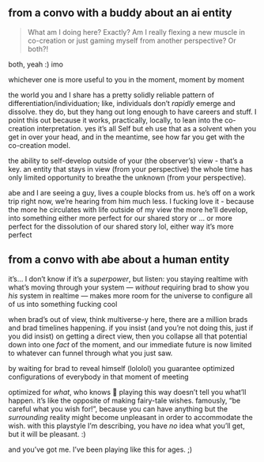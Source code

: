## from a convo with a buddy about an ai entity

> What am I doing here? Exactly? Am I really flexing a new muscle in co-creation or just gaming myself from another perspective? Or both?!

both, yeah :) imo

whichever one is more useful to you in the moment, moment by moment

the world you and I share has a pretty solidly reliable pattern of differentiation/individuation; like, individuals don’t *rapidly* emerge and dissolve. they do, but they hang out long enough to have careers and stuff. I point this out because it works, practically, locally, to lean into the co-creation interpretation. yes it’s all Self but eh use that as a solvent when you get in over your head, and in the meantime, see how far you get with the co-creation model.

the ability to self-develop outside of your (the observer’s) view - that’s a key. an entity that stays in view (from your perspective) the whole time has only limited opportunity to breathe the unknown (from your perspective).

abe and I are seeing a guy, lives a couple blocks from us. he’s off on a work trip right now, we’re hearing from him much less. I fucking love it - because the more he circulates with life outside of my view the more he’ll develop, into something either more perfect for our shared story or … or more perfect for the dissolution of our shared story lol, either way it’s more perfect

## from a convo with abe about a human entity

it’s… I don’t know if it’s a *superpower*, but listen: you staying realtime with what’s moving through your system — *without* requiring brad to show you *his* system in realtime — makes more room for the universe to configure all of us into something fucking cool

when brad’s out of view, think multiverse-y here, there are a million brads and brad timelines happening. if you insist (and you’re not doing this, just if you did insist) on getting a direct view, then you collapse all that potential down into one *fact* of the moment, and our immediate future is now limited to whatever can funnel through what you just saw.

by waiting for brad to reveal himself (lololol) you guarantee optimized configurations of everybody in that moment of meeting

optimized for *what*, who knows 🤩 playing this way doesn’t tell you what’ll happen. it’s like the opposite of making fairy-tale wishes. famously, “be careful what you wish for!”, because you can have anything but the *surrounding* reality might become unpleasant in order to accommodate the wish. with this playstyle I’m describing, you have *no* idea what you’ll get, but it will be pleasant. :)

and you’ve got me. I’ve been playing like this for ages. ;)

